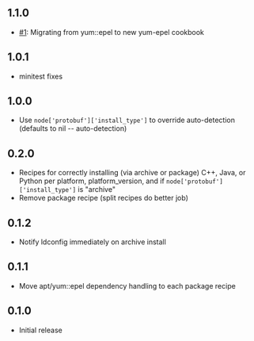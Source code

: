 ## 1.1.0

* [#1][]: Migrating from yum::epel to new yum-epel cookbook

## 1.0.1

* minitest fixes

## 1.0.0

* Use `node['protobuf']['install_type']` to override auto-detection (defaults to nil -- auto-detection)

## 0.2.0

* Recipes for correctly installing (via archive or package) C++, Java, or Python per platform, platform_version, and if `node['protobuf']['install_type']` is "archive"
* Remove package recipe (split recipes do better job)

## 0.1.2

* Notify ldconfig immediately on archive install

## 0.1.1

* Move apt/yum::epel dependency handling to each package recipe

## 0.1.0

* Initial release

[#1]: https://github.com/bflad/chef-protobuf/issues/1
